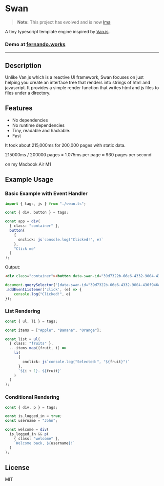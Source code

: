 # Swan

> **Note:** This project has evolved and is now [Ima](https://github.com/Fergarram/ima/tree/main)

A tiny typescript template engine inspired by [Van.js](https://github.com/vanjs-org/van).

### Demo at [fernando.works](https://fernando.works)

---

## Description
Unlike Van.js which is a reactive UI framework, Swan focuses on just helping you create an interface tree that renders into strings of html and javascript. It provides a simple render function that writes html and js files to files under a directory.

## Features
- No dependencies
- No runtime dependencies
- Tiny, readable and hackable.
- Fast

It took about 215,000ms for 200,000 pages with static data.

215000ms / 200000 pages = 1.075ms per page
≈ 930 pages per second

on my Macbook Air M1

## Example Usage

### Basic Example with Event Handler
```typescript
import { tags, js } from "./swan.ts";

const { div, button } = tags;

const app = div(
  { class: "container" },
  button(
    { 
      onclick: js`console.log("Clicked!", e)` 
    },
    "Click me"
  )
);
```

Output:

```html
<div class="container"><button data-swan-id="39d7322b-66e6-4332-9004-436f946ac50a">Click me</button></div>
```

```javascript
document.querySelector('[data-swan-id="39d7322b-66e6-4332-9004-436f946ac50a"]')
.addEventListener('click', (e) => {
    console.log("Clicked!", e)
});
```

### List Rendering
```typescript
const { ul, li } = tags;

const items = ["Apple", "Banana", "Orange"];

const list = ul(
  { class: "fruits" },
  ...items.map((fruit, i) => 
    li(
      { 
        onclick: js`console.log("Selected:", "${fruit}")` 
      },
      `${i + 1}. ${fruit}`
    )
  )
);
```

### Conditional Rendering
```typescript
const { div, p } = tags;

const is_logged_in = true;
const username = "John";

const welcome = div(
  is_logged_in && p(
    { class: "welcome" },
    `Welcome back, ${username}!`
  )
);
```

## License
MIT
